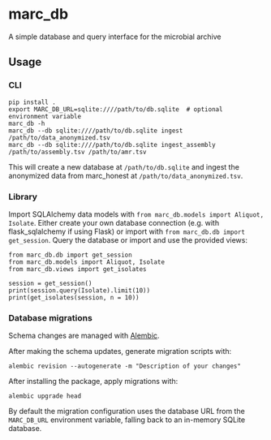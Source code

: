 # marc_db

A simple database and query interface for the microbial archive

## Usage

### CLI

```
pip install .
export MARC_DB_URL=sqlite:////path/to/db.sqlite  # optional environment variable
marc_db -h
marc_db --db sqlite:////path/to/db.sqlite ingest /path/to/data_anonymized.tsv
marc_db --db sqlite:////path/to/db.sqlite ingest_assembly /path/to/assembly.tsv /path/to/amr.tsv
```

This will create a new database at `/path/to/db.sqlite` and ingest the anonymized data from marc_honest at `/path/to/data_anonymized.tsv`.

### Library

Import SQLAlchemy data models with `from marc_db.models import Aliquot, Isolate`. Either create your own database connection (e.g. with flask_sqlalchemy if using Flask) or import with `from marc_db.db import get_session`. Query the database or import and use the provided views:

```
from marc_db.db import get_session
from marc_db.models import Aliquot, Isolate
from marc_db.views import get_isolates

session = get_session()
print(session.query(Isolate).limit(10))
print(get_isolates(session, n = 10))
```

### Database migrations

Schema changes are managed with [Alembic](https://alembic.sqlalchemy.org/).

After making the schema updates, generate migration scripts with:

```
alembic revision --autogenerate -m "Description of your changes"
```

After installing the package, apply migrations with:

```
alembic upgrade head
```

By default the migration configuration uses the database URL from the `MARC_DB_URL`
environment variable, falling back to an in-memory SQLite database.